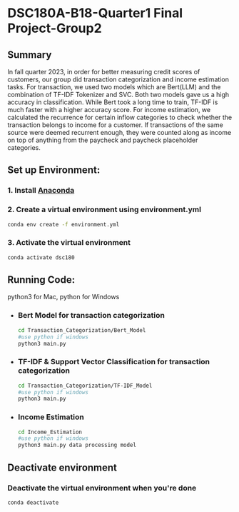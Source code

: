 # DSC180A-B18-Quarter1 Final Project-Group2
## Summary
In fall quarter 2023, in order for better measuring credit scores of customers, our group did transaction categorization and income estimation tasks. For transaction, we used two models which are Bert(LLM) and the combination of TF-IDF Tokenizer and SVC. Both two models gave us a high accuracy in classification. While Bert took a long time to train, TF-IDF is much faster with a higher accuracy score.  For income estimation, we calculated the recurrence for certain inflow categories to check whether the transaction belongs to income for a customer. If transactions of the same source were deemed recurrent enough, they were counted along as income on top of anything from the paycheck and paycheck placeholder categories. 
## Set up Environment: 
### 1. Install [Anaconda](https://www.anaconda.com/products/individual)

### 2. Create a virtual environment using environment.yml
  ```sh
  conda env create -f environment.yml
  ```
### 3. Activate the virtual environment
  ```sh
  conda activate dsc180
  ```

<!-- Windows
```sh
pip install virtualenv
python -m venv myenv

# Activate the virtual environment
> myenv\Scripts\activate
pip install -r requirements.txt

# To deactivate the virtual environment when you're done
deactivate
```
Mac 
```sh
pip install virtualenv
virtualenv -p python3.9 myenv

# Activate the virtual environment
source myenv/bin/activate 
pip install -r requirements.txt

# To deactivate the virtual environment when you're done
deactivate
``` -->


## Running Code:
python3 for Mac,
python for Windows

- ### Bert Model for transaction categorization
  ```sh
  cd Transaction_Categorization/Bert_Model
  #use python if windows
  python3 main.py
  ```
- ### TF-IDF & Support Vector Classification for transaction categorization
  ```sh
  cd Transaction_Categorization/TF-IDF_Model
  #use python if windows
  python3 main.py
  ```
- ### Income Estimation
  ```sh
  cd Income_Estimation
  #use python if windows
  python3 main.py data processing model
  ```

## Deactivate environment
### Deactivate the virtual environment when you're done
  ```sh 
  conda deactivate
  ```
    
